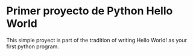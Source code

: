 # Primer proyecto de Python Hello World

This simple proyect is part of the tradition of writing Hello World! as your
first python program.